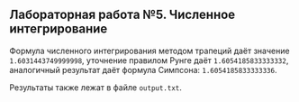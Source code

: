 ## Лабораторная работа №5. Численное интегрирование



Формула численного интегрирования методом трапеций даёт значение `1.6031443749999998`, 
уточнение правилом Рунге даёт `1.6054185833333332`, аналогичный результат даёт формула
Симпсона: `1.6054185833333336`.

Результаты также лежат в файле `output.txt`.
